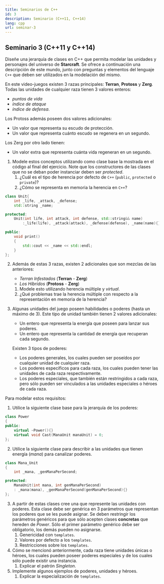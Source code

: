 ```yaml
---
title: Seminarios de C++
id: 3
description: Seminario (C++11, C++14)
lang: cpp
url: seminar-3
---
```


## Seminario 3 (C++11 y C++14)

Diseñe una jerarquía de clases en C++ que permita modelar las unidades y personajes del universo de **Starcraft**. Se ofrece a continuación una descripción de este mundo, junto con preguntas y elementos del lenguaje `C++` que deben ser utilizados en la modelación del mismo.

En este video-juegos existen 3 razas principales: **Terran**, **Protoss** y **Zerg**. Todas las unidades de cualquier raza tienen 3 valores enteros:

   - _puntos de vida_
   - _índice de ataque_
   - _índice de defensa_.

Los Protoss además poseen dos valores adicionales:

   - Un valor que representa su escudo de protección.
   - Un valor que representa cuánto escudo se regenera en un segundo.

Los Zerg por otro lado tienen:

   - Un valor extra que representa cuánta vida regeneran en un segundo.


1. Modele estos conceptos utilizando como clase base la mostrada en el código al final del ejercicio.
   Note que los constructores de las clases que no se deban poder instanciar deben ser _protected_.
   1. ¿Cuál es el tipo de herencia por defecto de `C++` (`public`, `protected` o `private`)?
   2. ¿Cómo se representa en memoria la herencia en `C++`?

```c++
class Unit{
	int _life, _attack, _defense;
	std::string _name;

protected:
	Unit(int life, int attack, int defense, std::string&& name)
        :_life(life), _attack(attack), _defense(defense), _name(name){}

public:
	void print()
	{
		std::cout << _name << std::endl;
	}
};
```

2. Además de estas 3 razas, existen 2 adicionales que son mezclas de las anteriores:
    - _Terran Infestados_ (**Terran** - **Zerg**)
    - _Los Híbridos_ (**Protoss** - **Zerg**)

    1. Modele esto utilizando herencia múltiple y _virtual_.
    2. ¿Qué problemas trae la herencia múltiple con respecto a la representación en memoria de la herencia?
3. Algunas unidades del juego poseen habilidades o poderes (hasta un máximo de 3). Este tipo de unidad también tienen 2 valores adicionales:

   - Un entero que representa la energía que poseen para lanzar sus poderes.
   - Un entero que representa la cantidad de energía que recuperan cada segundo.

   Existen 3 tipos de poderes:

   - Los poderes generales, los cuales pueden ser poseídos por cualquier unidad de cualquier raza.
   - Los poderes específicos para cada raza, los cuales pueden tener las unidades de cada raza respectivamente.
   - Los poderes especiales, que también están restringidos a cada raza, pero sólo pueden ser vinculados a las unidades especiales o héroes de cada raza.

Para modelar estos requisitos:

1. Utilice la siguiente clase base para la jerarquía de los poderes:


```c++
class Power
{
public:
	virtual ~Power(){}
	virtual void Cast(ManaUnit manaUnit) = 0;
};
```

2. Utilice la siguiente clase para describir a las unidades que tienen energía (_mana_) para canalizar poderes.

```c++
class Mana_Unit
{
	int _mana, _genManaPerSecond;

protected:
	ManaUnit(int mana, int genManaPerSecond)
    : _mana(mana), _genManaPerSecond(genManaPerSecond){}
};
```

3. A partir de estas clases cree una que represente las unidades con poderes. Esta clase debe ser genérica en 3 parámetros que representan los poderes que se les puede asignar.
   Se deben restringir los parámetros genéricos para que sólo acepten clases **concretas** que hereden de _Power_. Sólo el primer parámetro genérico debe ser obligatorio,
   los demás pueden no asignarse.
   1. Genericidad con `templates`.
   2. Valores por defecto a los `templates`.
   3. Restricciones sobre los `templates`.
4. Cómo se mencionó anteriormente, cada raza tiene unidades únicas o héroes, los cuales pueden poseer poderes especiales y de los cuales sólo puede existir una instancia.
   1. Explicar el patrón _Singleton_.
5. Implemente algunos ejemplos de poderes, unidades y héroes.
   1. Explicar la especialización de `templates`.

